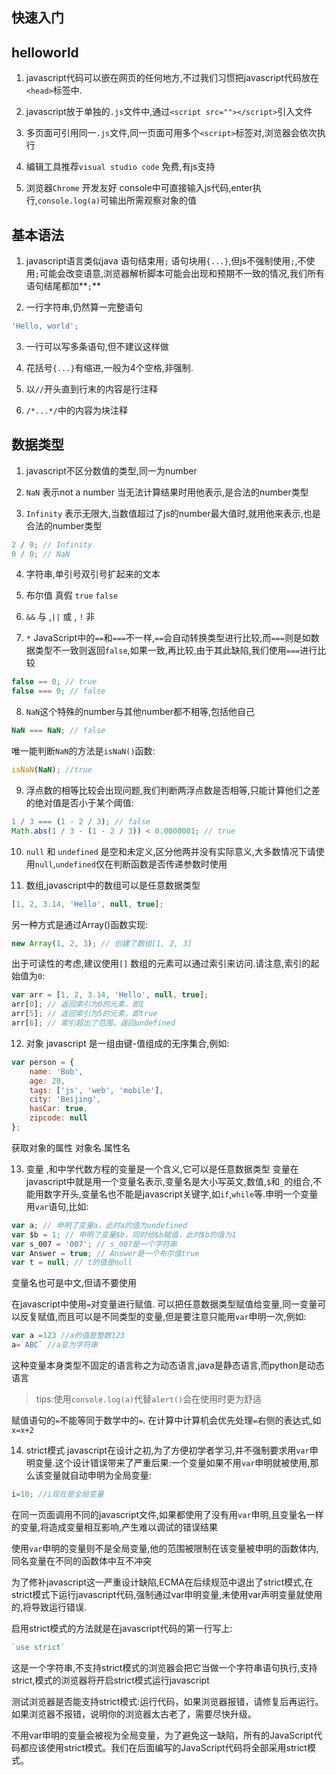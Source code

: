 ## 快速入门
## helloworld

1. javascript代码可以嵌在网页的任何地方,不过我们习惯把javascript代码放在`<head>`标签中.

2. javascript放于单独的`.js`文件中,通过`<script src=""></script>`引入文件

3. 多页面可引用同一`.js`文件,同一页面可用多个`<script>`标签对,浏览器会依次执行

4. 编辑工具推荐`visual studio code` 免费,有js支持

5. 浏览器`Chrome` 开发友好 console中可直接输入js代码,enter执行,`console.log(a)`可输出所需观察对象的值

## 基本语法
1. javascript语言类似java 语句结束用`;` 语句块用`{...}`,但js不强制使用`;`,不使用`;`可能会改变语意,浏览器解析脚本可能会出现和预期不一致的情况,我们所有语句结尾都加**`;`**


2. 一行字符串,仍然算一完整语句
```javascript
'Hello, world';
```

3. 一行可以写多条语句,但不建议这样做

4. 花括号`{...}`有缩进,一般为4个空格,非强制.

5. 以`//`开头直到行末的内容是行注释

6. `/*...*/`中的内容为块注释

## 数据类型
1. javascript不区分数值的类型,同一为number

2. `NaN` 表示not a number  当无法计算结果时用他表示,是合法的number类型

3. `Infinity` 表示无限大,当数值超过了js的number最大值时,就用他来表示,也是合法的number类型
```javascript
2 / 0; // Infinity
0 / 0; // NaN
```

4. 字符串,单引号双引号扩起来的文本

5. 布尔值 真假 `true` `false` 

6. `&&` 与 ,`||` 或 , `!` 非 

7. `*` JavaScript中的`==`和`===`不一样,`==`会自动转换类型进行比较,而`===`则是如数据类型不一致则返回`false`,如果一致,再比较,由于其此缺陷,我们使用`===`进行比较
```javascript
false == 0; // true
false === 0; // false
```

8. `NaN`这个特殊的number与其他number都不相等,包括他自己
```javascript
NaN === NaN; // false
```
唯一能判断`NaN`的方法是`isNaN()`函数:
```javascript
isNaN(NaN); //true
```

9. 浮点数的相等比较会出现问题,我们判断两浮点数是否相等,只能计算他们之差的绝对值是否小于某个阈值:
```javascript
1 / 3 === (1 - 2 / 3); // false
Math.abs(1 / 3 - (1 - 2 / 3)) < 0.0000001; // true
```

10. `null` 和 `undefined` 是空和未定义,区分他两并没有实际意义,大多数情况下请使用`null`,`undefined`仅在判断函数是否传递参数时使用

11. 数组,javascript中的数组可以是任意数据类型
```javascript
[1, 2, 3.14, 'Hello', null, true];
```
另一种方式是通过Array()函数实现:
```javascript
new Array(1, 2, 3); // 创建了数组[1, 2, 3]
```
出于可读性的考虑,建议使用`[]`
数组的元素可以通过索引来访问.请注意,索引的起始值为`0`:
```javascript
var arr = [1, 2, 3.14, 'Hello', null, true];
arr[0]; // 返回索引为0的元素，即1
arr[5]; // 返回索引为5的元素，即true
arr[6]; // 索引超出了范围，返回undefined
```

12. 对象 javascript 是一组由键-值组成的无序集合,例如:
```javascript
var person = {
    name: 'Bob',
    age: 20,
    tags: ['js', 'web', 'mobile'],
    city: 'Beijing',
    hasCar: true,
    zipcode: null
};
```
获取对象的属性 对象名.属性名

13. 变量 ,和中学代数方程的变量是一个含义,它可以是任意数据类型
变量在javascript中就是用一个变量名表示,变量名是大小写英文,数值,`$`和`_`的组合,不能用数字开头,变量名也不能是javascript关键字,如`if`,`while`等.申明一个变量用`var`语句,比如:
```javascript
var a; // 申明了变量a，此时a的值为undefined
var $b = 1; // 申明了变量$b，同时给$b赋值，此时$b的值为1
var s_007 = '007'; // s_007是一个字符串
var Answer = true; // Answer是一个布尔值true
var t = null; // t的值是null
```
变量名也可是中文,但请不要使用

在javascript中使用`=`对变量进行赋值. 可以把任意数据类型赋值给变量,同一变量可以反复赋值,而且可以是不同类型的变量,但是要注意只能用`var`申明一次,例如:
```javascript
var a =123 //a的值是整数123
a=`ABC` //a变为字符串
```
这种变量本身类型不固定的语言称之为动态语言,java是静态语言,而python是动态语言

>tips:使用`console.log(a)`代替`alert()`会在使用时更为舒适

赋值语句的`=`不能等同于数学中的`=`.
在计算中计算机会优先处理`=`右侧的表达式,如`x=x+2`


14. strict模式
javascript在设计之初,为了方便初学者学习,并不强制要求用`var`申明变量.这个设计错误带来了严重后果:一个变量如果不用`var`申明就被使用,那么该变量就自动申明为全局变量:
```javascript
i=10; //i现在是全局变量
```

在同一页面调用不同的javascript文件,如果都使用了没有用`var`申明,且变量名一样的变量,将造成变量相互影响,产生难以调试的错误结果

使用`var`申明的变量则不是全局变量,他的范围被限制在该变量被申明的函数体内,同名变量在不同的函数体中互不冲突

为了修补javascript这一严重设计缺陷,ECMA在后续规范中退出了strict模式,在strict模式下运行javascript代码,强制通过var申明变量,未使用var声明变量就使用的,将导致运行错误.

启用strict模式的方法就是在javascript代码的第一行写上:

```javascript
`use strict`
```
这是一个字符串,不支持strict模式的浏览器会把它当做一个字符串语句执行,支持strict,模式的浏览器将开启strict模式运行javascript

测试浏览器是否能支持strict模式:运行代码，如果浏览器报错，请修复后再运行。如果浏览器不报错，说明你的浏览器太古老了，需要尽快升级。

不用var申明的变量会被视为全局变量，为了避免这一缺陷，所有的JavaScript代码都应该使用strict模式。我们在后面编写的JavaScript代码将全部采用strict模式。